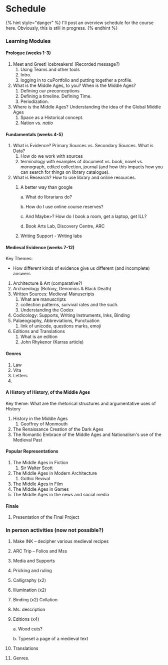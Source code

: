 # Schedule

{% hint style="danger" %}
I'll post an overview schedule for the course here. Obviously, this is still in progress. 
{% endhint %}

### Learning Modules

#### Prologue \(weeks 1-3\)

1. Meet and Greet! Icebreakers! \(Recorded message?\)
   1. Using Teams and other tools
   2. Intro. 
   3. logging in to cuPortfolio and putting together a profile. 
2. What is the Middle Ages, to you? When is the Middle Ages?
   1. Defining our preconceptions
   2. Defining a timeline. Defining Time. 
   3. Periodization.
3. Where is the Middle Ages? Understanding the idea of the Global Middle Ages
   1. Space as a Historical concept.
   2. Nation vs. _natio_

#### Fundamentals \(weeks 4-5\)

1. What is Evidence? Primary Sources vs. Secondary Sources. What is Data?
   1. How do we work with sources
   2. terminology with examples of document vs. book, novel vs. monograph, edited collection, journal \(and how this impacts how you can search for things on library catalogue\). 
2. What is Research? How to use library and online resources. 
   1. A better way than google

      a.    What do librarians do?

      b.    How do I use online course reserves?

      c.    And Maybe&gt;? How do I book a room, get a laptop, get ILL?

      d.    Book Arts Lab, Discovery Centre, ARC

   2. Writing Support - Writing labs

#### Medieval Evidence \(weeks 7-12\)

Key Themes: 

* How different kinds of evidence give us different \(and incomplete\) answers

1. Architecture & Art \(comparative?\)
2. Archaeology \(Botony, Genomics & Black Death\)
3. Written Sources: Medieval Manuscripts
   1. What are manuscripts
   2. collection patterns, survival rates and the such.
   3. Understanding the Codex
4. Codicology: Supports, Writing Instruments, Inks, Binding
5. Palaeography, Abbreviations, Punctuation
   1. link of unicode, questions marks, emoji
6. Editions and Translations
   1. What is an edition
   2. John Rhykenor \(Karras article\)

#### Genres

1. Law
2. Vita
3. Letters
4. 
#### A History of History, of the Middle Ages

Key theme: What are the rhetorical structures and argumentative uses of History

1. History in the Middle Ages
   1. Geoffrey of Monmouth
2. The Renaissance Creation of the Dark Ages 
3. The Romantic Embrace of the Middle Ages and Nationalism's use of the Medieval Past

#### Popular Representations

1. The Middle Ages in Fiction
   1. Sir Walter Scott
2. The Middle Ages in Modern Architecture
   1. Gothic Revival
3. The Middle Ages in Film
4. The MIddle Ages in Games
5. The Middle Ages in the news and social media

#### Finale

1. Presentation of the Final Project

### In person activities \(now not possible?\)

1. Make INK – decipher various medieval recipes
2. ARC Trip – Folios and Mss
3. Media and Supports 
4. Pricking and ruling
5. Calligraphy \(x2\)
6. Illumination \(x2\)
7. Binding \(x2\) Collation
8. Ms. description
9. Editions \(x4\)

   a.    Wood cuts?

   b.    Typeset a page of a medieval text

10. Translations
11. Genres.

